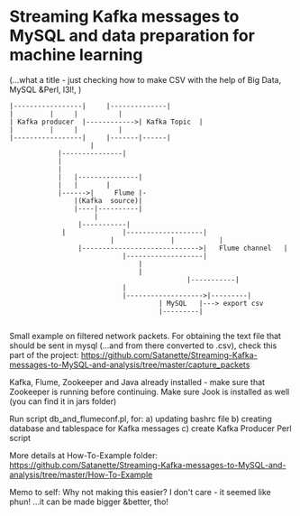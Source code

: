 # Streaming Kafka messages to MySQL and data preparation for machine learning
(...what a title - just checking how to make CSV with the help of Big Data, MySQL &Perl, l3l!, )

```
|-----------------|		|--------------|
|		  |		|	       |
| Kafka producer  |------------>| Kafka Topic  |
| 		  |		|	       |
|-----------------|		|-------|------|
					|	
			|---------------|
			|		
			|		
			|	|---------------|		    
			|	|		|		              		
			|------>|     Flume	|-                                     	
				|(Kafka  source)|		   			        
				|----|----------|		  
				     |
		         |-----------|
			 |				|-------------------|
                         |				|		    |
         		 |----------------------------->|   Flume channel   |	
							|-------------------|
								|
								|
		                                    |-----------|						
						    |
						    |------------------->|---------|
									 | MySQL   |---> export csv
									 |---------|


```


Small example on filtered network packets. 
For obtaining the text file that should be sent in mysql (...and from there converted to .csv), check this part of the project: https://github.com/Satanette/Streaming-Kafka-messages-to-MySQL-and-analysis/tree/master/capture_packets



Kafka, Flume, Zookeeper and Java already installed - make sure that Zookeeper is running before continuing. 
Make sure Jook is installed as well (you can find it in jars folder)

Run script db_and_flumeconf.pl, for: 
a) updating bashrc file 
b) creating database and tablespace for Kafka messages 
c) create Kafka Producer Perl script

More details at How-To-Example folder:
https://github.com/Satanette/Streaming-Kafka-messages-to-MySQL-and-analysis/tree/master/How-To-Example 

Memo to self: Why not making this easier? I don't care - it seemed like phun!  ...it can be made bigger &better, tho! 
